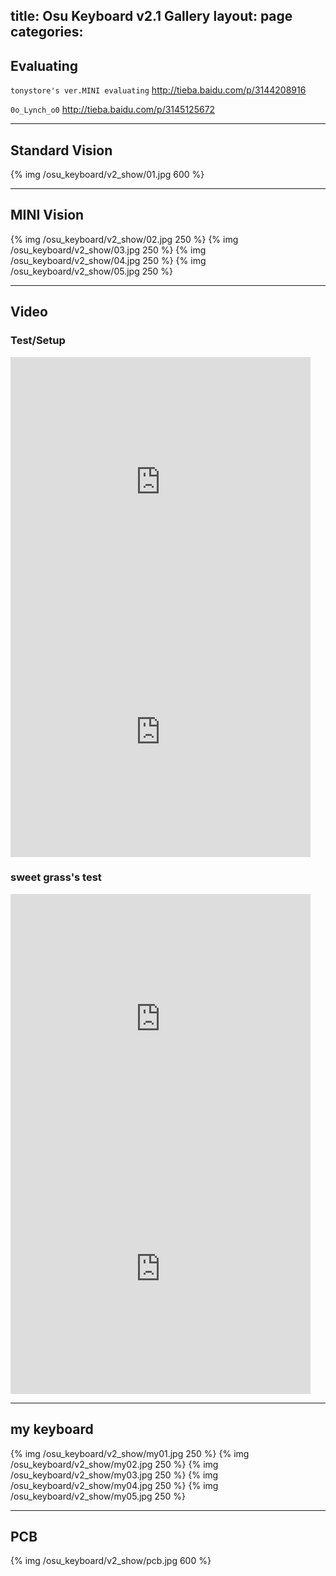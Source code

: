 title: Osu Keyboard v2.1 Gallery
layout: page
categories: 
---
## Evaluating

`tonystore's ver.MINI evaluating`
http://tieba.baidu.com/p/3144208916

`0o_Lynch_o0`
http://tieba.baidu.com/p/3145125672

---
## Standard Vision
{% img /osu_keyboard/v2_show/01.jpg 600 %}

---
## MINI Vision
{% img /osu_keyboard/v2_show/02.jpg 250 %}
{% img /osu_keyboard/v2_show/03.jpg 250 %}
{% img /osu_keyboard/v2_show/04.jpg 250 %}
{% img /osu_keyboard/v2_show/05.jpg 250 %}

---
## Video
### Test/Setup
<iframe src="http://www.tudou.com/programs/view/html5embed.action?type=0&code=KLnAI_Rez7o&lcode=&resourceId=10951888_06_05_99" allowtransparency="true" allowfullscreen="true" allowfullscreenInteractive="true" scrolling="no" border="0" frameborder="0" style="width:480px;height:400px;"></iframe>
<iframe src="http://www.tudou.com/programs/view/html5embed.action?type=0&code=mSUck6N8cYk&lcode=&resourceId=10951888_06_05_99" allowtransparency="true" allowfullscreen="true" allowfullscreenInteractive="true" scrolling="no" border="0" frameborder="0" style="width:480px;height:400px;"></iframe>

### sweet grass's test
<iframe src="http://www.tudou.com/programs/view/html5embed.action?type=0&code=uBJ0LA49yZM&lcode=&resourceId=10951888_06_05_99" allowtransparency="true" allowfullscreen="true" allowfullscreenInteractive="true" scrolling="no" border="0" frameborder="0" style="width:480px;height:400px;"></iframe>
<iframe src="http://www.tudou.com/programs/view/html5embed.action?type=0&code=8oCynd5xBf8&lcode=&resourceId=10951888_06_05_99" allowtransparency="true" allowfullscreen="true" allowfullscreenInteractive="true" scrolling="no" border="0" frameborder="0" style="width:480px;height:400px;"></iframe>

---
## my keyboard
{% img /osu_keyboard/v2_show/my01.jpg 250 %}
{% img /osu_keyboard/v2_show/my02.jpg 250 %}
{% img /osu_keyboard/v2_show/my03.jpg 250 %}
{% img /osu_keyboard/v2_show/my04.jpg 250 %}
{% img /osu_keyboard/v2_show/my05.jpg 250 %}

---
## PCB
{% img /osu_keyboard/v2_show/pcb.jpg 600 %}

